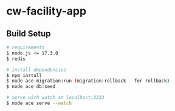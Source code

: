 # cw-facility-app

## Build Setup

```bash
# requirements
$ node.js <= 17.3.0
$ redis

# install dependencies
$ npm install
$ node ace migration:run (migration:rollback - for rollback)
$ node ace db:seed

# serve with watch at localhost:3333
$ node ace serve --watch

```

